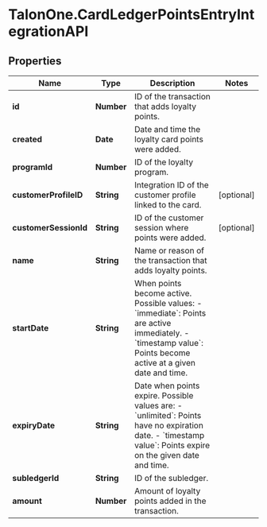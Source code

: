 # TalonOne.CardLedgerPointsEntryIntegrationAPI

## Properties

Name | Type | Description | Notes
------------ | ------------- | ------------- | -------------
**id** | **Number** | ID of the transaction that adds loyalty points. | 
**created** | **Date** | Date and time the loyalty card points were added. | 
**programId** | **Number** | ID of the loyalty program. | 
**customerProfileID** | **String** | Integration ID of the customer profile linked to the card. | [optional] 
**customerSessionId** | **String** | ID of the customer session where points were added. | [optional] 
**name** | **String** | Name or reason of the transaction that adds loyalty points. | 
**startDate** | **String** | When points become active. Possible values:   - &#x60;immediate&#x60;: Points are active immediately.   - &#x60;timestamp value&#x60;: Points become active at a given date and time.  | 
**expiryDate** | **String** | Date when points expire. Possible values are:   - &#x60;unlimited&#x60;: Points have no expiration date.   - &#x60;timestamp value&#x60;: Points expire on the given date and time.  | 
**subledgerId** | **String** | ID of the subledger. | 
**amount** | **Number** | Amount of loyalty points added in the transaction. | 


